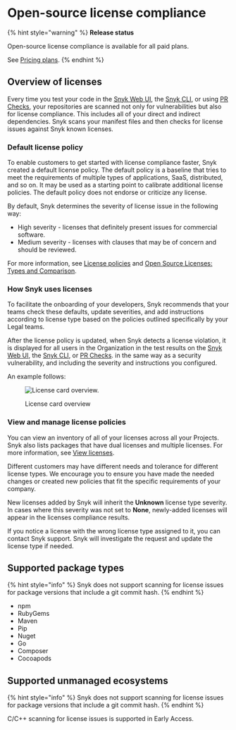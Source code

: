 # Open-source license compliance

{% hint style="warning" %}
**Release status**&#x20;

Open-source license compliance is available for all paid plans.&#x20;

See [Pricing plans](https://snyk.io/plans).
{% endhint %}

## Overview of licenses&#x20;

Every time you test your code in the [Snyk Web UI](../../../getting-started/snyk-web-ui.md), the [Snyk CLI](../../../snyk-cli/), or using [PR Checks](../../run-pr-checks/), your repositories are scanned not only for vulnerabilities but also for license compliance. This includes all of your direct and indirect dependencies. Snyk scans your manifest files and then checks for license issues against Snyk known licenses.

### Default license policy

To enable customers to get started with license compliance faster, Snyk created a default license policy. The default policy is a baseline that tries to meet the requirements of multiple types of applications, SaaS, distributed, and so on. It may be used as a starting point to calibrate additional license policies. The default policy does not endorse or criticize any license.

By default, Snyk determines the severity of license issue in the following way:

* High severity - licenses that definitely present issues for commercial software.
* Medium severity - licenses with clauses that may be of concern and should be reviewed.

For more information, see [License policies](../../../manage-risk/policies/license-policies/) and [Open Source Licenses: Types and Comparison](https://snyk.io/learn/open-source-licenses/).

### How Snyk uses licenses

To facilitate the onboarding of your developers, Snyk recommends that your teams check these defaults, update severities, and add instructions according to license type based on the policies outlined specifically by your Legal teams.&#x20;

After the license policy is updated, when Snyk detects a license violation, it is displayed for all users in the Organization in the test results on the [Snyk Web UI](../../../getting-started/snyk-web-ui.md), the [Snyk CLI](../../../snyk-cli/), or [PR Checks](../../run-pr-checks/). in the same way as a security vulnerability, and including the severity and instructions you configured.

An example follows:

<div align="left">

<figure><img src="../../../.gitbook/assets/image5 (2).png" alt="License card overview."><figcaption><p>License card overview</p></figcaption></figure>

</div>

### View and manage license policies

You can view an inventory of all of your licenses across all your Projects. Snyk also lists packages that have dual licenses and multiple licenses. For more information, see [View licenses](../../../manage-issues/dependencies-and-licenses/view-licenses.md).

Different customers may have different needs and tolerance for different license types. We encourage you to ensure you have made the needed changes or created new policies that fit the specific requirements of your company.

New licenses added by Snyk will inherit the **Unknown** license type severity. In cases where this severity was not set to **None**, newly-added licenses will appear in the licenses compliance results.

If you notice a license with the wrong license type assigned to it, you can contact Snyk support. Snyk will investigate the request and update the license type if needed.

## **Supported package types**

{% hint style="info" %}
Snyk does not support scanning for license issues for package versions that include a git commit hash.
{% endhint %}

* npm
* RubyGems
* Maven
* Pip
* Nuget
* Go
* Composer
* Cocoapods

## **Supported unmanaged ecosystems**

{% hint style="info" %}
Snyk does not support scanning for license issues for package versions that include a git commit hash.
{% endhint %}

C/C++ scanning for license issues is supported in Early Access.
